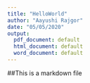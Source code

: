 ```yaml
---
title: "HelloWorld"
author: "Aayushi Rajgor"
date: "05/05/2020"
output:
  pdf_document: default
  html_document: default
  word_document: default
---
```


##This is a markdown file
